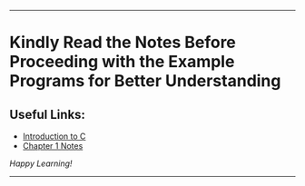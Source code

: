 
---

# Kindly Read the Notes Before Proceeding with the Example Programs for Better Understanding

## Useful Links:

- [Introduction to C](https://github.com/DipsanaRoy/learn-c-with-practice/blob/main/C001_Introduction/CHAPTER_0_INTRODUCTION.pdf)
- [Chapter 1 Notes](https://github.com/DipsanaRoy/learn-c-with-practice/blob/main/C001_Introduction/CHAPTER_1.pdf)

*Happy Learning!*

---
